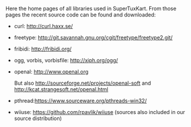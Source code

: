 Here the home pages of all libraries used in SuperTuxKart.
From those pages the recent source code can be found and downloaded:

- curl: http://curl.haxx.se/
- freetype: http://git.savannah.gnu.org/cgit/freetype/freetype2.git/
- fribidi: http://fribidi.org/
- ogg, vorbis, vorbisfile: http://xiph.org/ogg/
- openal: http://www.openal.org 

  But also http://sourceforge.net/projects/openal-soft and http://kcat.strangesoft.net/openal.html

- pthread:https://www.sourceware.org/pthreads-win32/
- wiiuse: https://github.com/rpavlik/wiiuse (sources also included in our source distribution)

